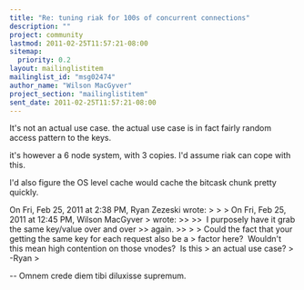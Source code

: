 ```yaml
---
title: "Re: tuning riak for 100s of concurrent connections"
description: ""
project: community
lastmod: 2011-02-25T11:57:21-08:00
sitemap:
  priority: 0.2
layout: mailinglistitem
mailinglist_id: "msg02474"
author_name: "Wilson MacGyver"
project_section: "mailinglistitem"
sent_date: 2011-02-25T11:57:21-08:00
---
```



It's not an actual use case. the actual use case is in fact fairly
random access pattern to
the keys.

it's however a 6 node system, with 3 copies. I'd assume riak can cope with this.

I'd also figure the OS level cache would cache the bitcask chunk pretty quickly.

On Fri, Feb 25, 2011 at 2:38 PM, Ryan Zezeski  wrote:
&gt;
&gt;
&gt; On Fri, Feb 25, 2011 at 12:45 PM, Wilson MacGyver 
&gt; wrote:
&gt;&gt;
&gt;&gt;  I purposely have it grab the same key/value over and over
&gt;&gt; again.
&gt;&gt;
&gt;
&gt; Could the fact that your getting the same key for each request also be a
&gt; factor here?  Wouldn't this mean high contention on those vnodes?  Is this
&gt; an actual use case?
&gt; -Ryan
&gt;

-- 
Omnem crede diem tibi diluxisse supremum.

